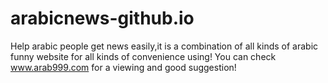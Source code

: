 # arabicnews-github.io
Help arabic people get news easily,it is a combination of all kinds of arabic funny website for all kinds of convenience using!
You can check www.arab999.com for a viewing and good suggestion!
